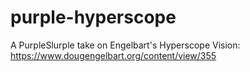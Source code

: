 # purple-hyperscope
A PurpleSlurple take on Engelbart's Hyperscope Vision: https://www.dougengelbart.org/content/view/355

